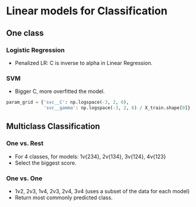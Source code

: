 # Linear models for Classification

## One class
### Logistic Regression
- Penalized LR: C is inverse to alpha in Linear Regression.

### SVM
- Bigger C, more overfitted the model.
```python
param_grid = {'svc__C': np.logspace(-3, 2, 6),
              'svc__gamma': np.logspace(-3, 2, 6) / X_train.shape[0]}
```

## Multiclass Classification
### One vs. Rest
- For 4 classes, for models: 1v{234}, 2v{134}, 3v{124}, 4v{123}
- Select the biggest score.

### One vs. One
- 1v2, 2v3, 1v4, 2v3, 2v4, 3v4 (uses a subset of the data for each model)
- Return most commonly predicted class.
